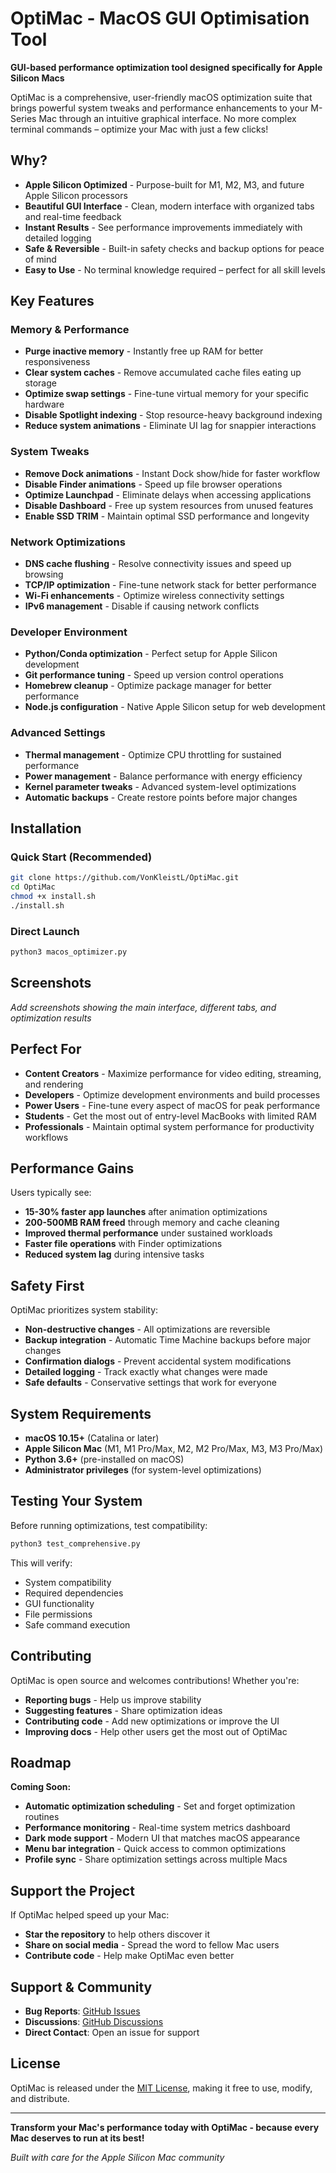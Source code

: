 # OptiMac - MacOS GUI Optimisation Tool

**GUI-based performance optimization tool designed specifically for Apple Silicon Macs**

OptiMac is a comprehensive, user-friendly macOS optimization suite that brings powerful system tweaks and performance enhancements to your M-Series Mac through an intuitive graphical interface. No more complex terminal commands – optimize your Mac with just a few clicks!

## Why?

- **Apple Silicon Optimized** - Purpose-built for M1, M2, M3, and future Apple Silicon processors
- **Beautiful GUI Interface** - Clean, modern interface with organized tabs and real-time feedback
- **Instant Results** - See performance improvements immediately with detailed logging
- **Safe & Reversible** - Built-in safety checks and backup options for peace of mind
- **Easy to Use** - No terminal knowledge required – perfect for all skill levels

## Key Features

### Memory & Performance
- **Purge inactive memory** - Instantly free up RAM for better responsiveness
- **Clear system caches** - Remove accumulated cache files eating up storage
- **Optimize swap settings** - Fine-tune virtual memory for your specific hardware
- **Disable Spotlight indexing** - Stop resource-heavy background indexing
- **Reduce system animations** - Eliminate UI lag for snappier interactions

### System Tweaks
- **Remove Dock animations** - Instant Dock show/hide for faster workflow
- **Disable Finder animations** - Speed up file browser operations
- **Optimize Launchpad** - Eliminate delays when accessing applications
- **Disable Dashboard** - Free up system resources from unused features
- **Enable SSD TRIM** - Maintain optimal SSD performance and longevity

### Network Optimizations
- **DNS cache flushing** - Resolve connectivity issues and speed up browsing
- **TCP/IP optimization** - Fine-tune network stack for better performance
- **Wi-Fi enhancements** - Optimize wireless connectivity settings
- **IPv6 management** - Disable if causing network conflicts

### Developer Environment
- **Python/Conda optimization** - Perfect setup for Apple Silicon development
- **Git performance tuning** - Speed up version control operations
- **Homebrew cleanup** - Optimize package manager for better performance
- **Node.js configuration** - Native Apple Silicon setup for web development

### Advanced Settings
- **Thermal management** - Optimize CPU throttling for sustained performance
- **Power management** - Balance performance with energy efficiency
- **Kernel parameter tweaks** - Advanced system-level optimizations
- **Automatic backups** - Create restore points before major changes

## Installation

### Quick Start (Recommended)
```bash
git clone https://github.com/VonKleistL/OptiMac.git
cd OptiMac
chmod +x install.sh
./install.sh
```

### Direct Launch
```bash
python3 macos_optimizer.py
```

## Screenshots

*Add screenshots showing the main interface, different tabs, and optimization results*

## Perfect For

- **Content Creators** - Maximize performance for video editing, streaming, and rendering
- **Developers** - Optimize development environments and build processes  
- **Power Users** - Fine-tune every aspect of macOS for peak performance
- **Students** - Get the most out of entry-level MacBooks with limited RAM
- **Professionals** - Maintain optimal system performance for productivity workflows

## Performance Gains

Users typically see:
- **15-30% faster app launches** after animation optimizations
- **200-500MB RAM freed** through memory and cache cleaning
- **Improved thermal performance** under sustained workloads
- **Faster file operations** with Finder optimizations
- **Reduced system lag** during intensive tasks

## Safety First

OptiMac prioritizes system stability:
- **Non-destructive changes** - All optimizations are reversible
- **Backup integration** - Automatic Time Machine backups before major changes  
- **Confirmation dialogs** - Prevent accidental system modifications
- **Detailed logging** - Track exactly what changes were made
- **Safe defaults** - Conservative settings that work for everyone

## System Requirements

- **macOS 10.15+** (Catalina or later)
- **Apple Silicon Mac** (M1, M1 Pro/Max, M2, M2 Pro/Max, M3, M3 Pro/Max)
- **Python 3.6+** (pre-installed on macOS)
- **Administrator privileges** (for system-level optimizations)

## Testing Your System

Before running optimizations, test compatibility:
```bash
python3 test_comprehensive.py
```

This will verify:
- System compatibility
- Required dependencies  
- GUI functionality
- File permissions
- Safe command execution

## Contributing

OptiMac is open source and welcomes contributions! Whether you're:
- **Reporting bugs** - Help us improve stability
- **Suggesting features** - Share optimization ideas
- **Contributing code** - Add new optimizations or improve the UI
- **Improving docs** - Help other users get the most out of OptiMac

## Roadmap

**Coming Soon:**
- **Automatic optimization scheduling** - Set and forget optimization routines
- **Performance monitoring** - Real-time system metrics dashboard  
- **Dark mode support** - Modern UI that matches macOS appearance
- **Menu bar integration** - Quick access to common optimizations
- **Profile sync** - Share optimization settings across multiple Macs

## Support the Project

If OptiMac helped speed up your Mac:
- **Star the repository** to help others discover it
- **Share on social media** - Spread the word to fellow Mac users  
- **Contribute code** - Help make OptiMac even better

## Support & Community

- **Bug Reports**: [GitHub Issues](https://github.com/VonKleistL/OptiMac/issues)
- **Discussions**: [GitHub Discussions](https://github.com/VonKleistL/OptiMac/discussions)
- **Direct Contact**: Open an issue for support

## License

OptiMac is released under the [MIT License](LICENSE), making it free to use, modify, and distribute.

---

**Transform your Mac's performance today with OptiMac - because every Mac deserves to run at its best!**

*Built with care for the Apple Silicon Mac community*
